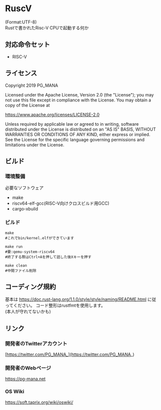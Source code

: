 # RuscV
(Format:UTF-8)  
Rustで書かれたRisc-V CPUで起動する何か

## 対応命令セット
* RISC-V

## ライセンス
Copyright 2019 PG_MANA  

Licensed under the Apache License, Version 2.0 (the "License");
you may not use this file except in compliance with the License.
You may obtain a copy of the License at

https://www.apache.org/licenses/LICENSE-2.0

Unless required by applicable law or agreed to in writing, software
distributed under the License is distributed on an "AS IS" BASIS,
WITHOUT WARRANTIES OR CONDITIONS OF ANY KIND, either express or implied.
See the License for the specific language governing permissions and
limitations under the License.

## ビルド
### 環境整備
必要なソフトウェア

* make
* riscv64-elf-gcc(RISC-V向けクロスビルド用GCC)
* cargo-xbuild

### ビルド

```shell
make
#これでbin/kernel.elfができています

make run
#要:qemu-system-riscv64
#終了する際はCtrl+Aを押して話した後Xキーを押す

make clean
#中間ファイル削除
```

## コーディング規約
基本は https://doc.rust-lang.org/1.1.0/style/style/naming/README.html に従ってください。
コード整形はrustfmtを使用します。  
(本人が守れてないかも)

## リンク
### 開発者のTwitterアカウント
  [https://twitter.com/PG_MANA_](https://twitter.com/PG_MANA_)
### 開発者のWebページ
  https://pg-mana.net
### OS Wiki
  https://soft.taprix.org/wiki/oswiki/
